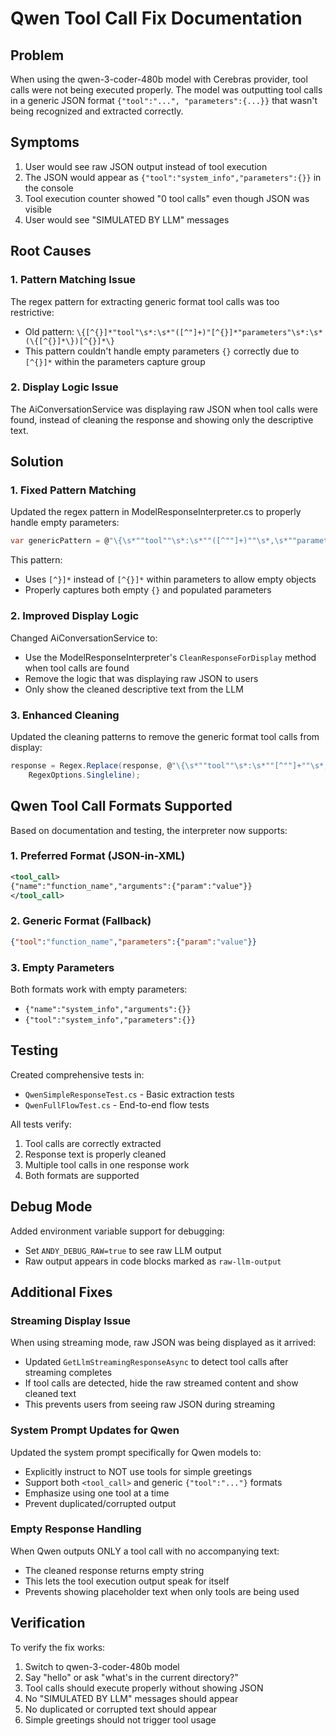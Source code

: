# Qwen Tool Call Fix Documentation

## Problem
When using the qwen-3-coder-480b model with Cerebras provider, tool calls were not being executed properly. The model was outputting tool calls in a generic JSON format `{"tool":"...", "parameters":{...}}` that wasn't being recognized and extracted correctly.

## Symptoms
1. User would see raw JSON output instead of tool execution
2. The JSON would appear as `{"tool":"system_info","parameters":{}}` in the console
3. Tool execution counter showed "0 tool calls" even though JSON was visible
4. User would see "SIMULATED BY LLM" messages

## Root Causes

### 1. Pattern Matching Issue
The regex pattern for extracting generic format tool calls was too restrictive:
- Old pattern: `\{[^{}]*"tool"\s*:\s*"([^"]+)"[^{}]*"parameters"\s*:\s*(\{[^{}]*\})[^{}]*\}`
- This pattern couldn't handle empty parameters `{}` correctly due to `[^{}]*` within the parameters capture group

### 2. Display Logic Issue
The AiConversationService was displaying raw JSON when tool calls were found, instead of cleaning the response and showing only the descriptive text.

## Solution

### 1. Fixed Pattern Matching
Updated the regex pattern in ModelResponseInterpreter.cs to properly handle empty parameters:
```csharp
var genericPattern = @"\{\s*""tool""\s*:\s*""([^""]+)""\s*,\s*""parameters""\s*:\s*(\{[^}]*\})\s*\}";
```
This pattern:
- Uses `[^}]*` instead of `[^{}]*` within parameters to allow empty objects
- Properly captures both empty `{}` and populated parameters

### 2. Improved Display Logic
Changed AiConversationService to:
- Use the ModelResponseInterpreter's `CleanResponseForDisplay` method when tool calls are found
- Remove the logic that was displaying raw JSON to users
- Only show the cleaned descriptive text from the LLM

### 3. Enhanced Cleaning
Updated the cleaning patterns to remove the generic format tool calls from display:
```csharp
response = Regex.Replace(response, @"\{\s*""tool""\s*:\s*""[^""]+""\s*,\s*""parameters""\s*:\s*\{[^}]*\}\s*\}", "", 
    RegexOptions.Singleline);
```

## Qwen Tool Call Formats Supported

Based on documentation and testing, the interpreter now supports:

### 1. Preferred Format (JSON-in-XML)
```xml
<tool_call>
{"name":"function_name","arguments":{"param":"value"}}
</tool_call>
```

### 2. Generic Format (Fallback)
```json
{"tool":"function_name","parameters":{"param":"value"}}
```

### 3. Empty Parameters
Both formats work with empty parameters:
- `{"name":"system_info","arguments":{}}`
- `{"tool":"system_info","parameters":{}}`

## Testing
Created comprehensive tests in:
- `QwenSimpleResponseTest.cs` - Basic extraction tests
- `QwenFullFlowTest.cs` - End-to-end flow tests

All tests verify:
1. Tool calls are correctly extracted
2. Response text is properly cleaned
3. Multiple tool calls in one response work
4. Both formats are supported

## Debug Mode
Added environment variable support for debugging:
- Set `ANDY_DEBUG_RAW=true` to see raw LLM output
- Raw output appears in code blocks marked as `raw-llm-output`

## Additional Fixes

### Streaming Display Issue
When using streaming mode, raw JSON was being displayed as it arrived:
- Updated `GetLlmStreamingResponseAsync` to detect tool calls after streaming completes
- If tool calls are detected, hide the raw streamed content and show cleaned text
- This prevents users from seeing raw JSON during streaming

### System Prompt Updates for Qwen
Updated the system prompt specifically for Qwen models to:
- Explicitly instruct to NOT use tools for simple greetings
- Support both `<tool_call>` and generic `{"tool":"..."}` formats
- Emphasize using one tool at a time
- Prevent duplicated/corrupted output

### Empty Response Handling
When Qwen outputs ONLY a tool call with no accompanying text:
- The cleaned response returns empty string
- This lets the tool execution output speak for itself
- Prevents showing placeholder text when only tools are being used

## Verification
To verify the fix works:
1. Switch to qwen-3-coder-480b model
2. Say "hello" or ask "what's in the current directory?"
3. Tool calls should execute properly without showing JSON
4. No "SIMULATED BY LLM" messages should appear
5. No duplicated or corrupted text should appear
6. Simple greetings should not trigger tool usage